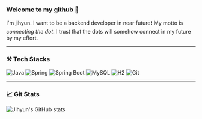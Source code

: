 ### Welcome to my github 👋

I'm jihyun. I want to be a backend developer in near future❗
My motto is *connecting the dot*. I trust that the dots will somehow connect in my future by my effort.

---

### ⚒️ Tech Stacks

![Java](https://img.shields.io/badge/-Java-007396?style=for-the-badge&logo=&logoColor=white)
![Spring](https://img.shields.io/badge/-Spring-6DB33F?style=for-the-badge&logo=spring&logoColor=white)
![Spring Boot](https://img.shields.io/badge/-SpringBoot-6DB33F?style=for-the-badge&logo=springboot&logoColor=white)
![MySQL](https://img.shields.io/badge/-MySQL-4479A1?style=for-the-badge&logo=mysql&logoColor=white)
![H2](https://img.shields.io/badge/-H2-00599C?style=for-the-badge&logo=H2&logoColor=white)
![Git](https://img.shields.io/badge/-Git-F05032?style=for-the-badge&logo=git&logoColor=white)

---
### 📈 Git Stats
![Jihyun's GitHub stats](https://github-readme-stats.vercel.app/api?username=Jihyun3478&show_icons=true&theme=prussian)

[//]: # (### 💻 Projects)
[//]: # (![Kotlin]&#40;https://img.shields.io/badge/-Kotlin-7F52FF?style=for-the-badge&logo=kotlin&logoColor=white&#41;)